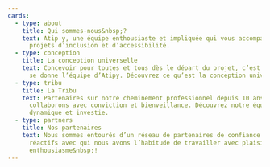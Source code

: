 ```yaml
---
cards:
  - type: about
    title: Qui sommes-nous&nbsp;?
    text: Atip y, une équipe enthousiaste et impliquée qui vous accompagne dans vos
      projets d’inclusion et d’accessibilité.
  - type: conception
    title: La conception universelle
    text: Concevoir pour toutes et tous dès le départ du projet, c’est le défi que
      se donne l’équipe d’Atipy. Découvrez ce qu’est la conception universelle.
  - type: tribu
    title: La Tribu
    text: Partenaires sur notre cheminement professionnel depuis 10 ans, nous
      collaborons avec conviction et bienveillance. Découvrez notre équipe
      dynamique et investie.
  - type: partners
    title: Nos partenaires
    text: Nous sommes entourés d’un réseau de partenaires de confiance compétents et
      réactifs avec qui nous avons l’habitude de travailler avec plaisir et
      enthousiasme&nbsp;!
---
```


